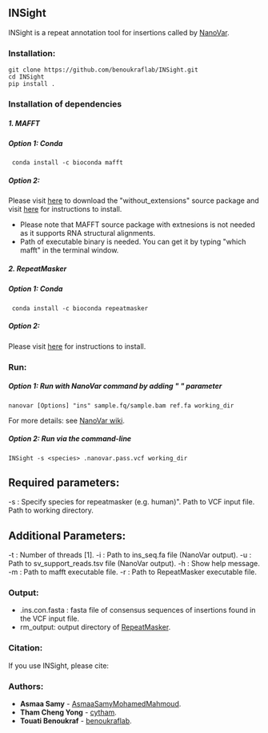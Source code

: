 ## INSight 
INSight is a repeat annotation tool for insertions called by [NanoVar](https://github.com/benoukraflab/nanovar).

### Installation:
```
git clone https://github.com/benoukraflab/INSight.git
cd INSight 
pip install .
```
### Installation of dependencies
##### 1. _MAFFT_
##### Option 1: Conda 
```
 conda install -c bioconda mafft
 ```
##### Option 2: 
Please visit [here](https://mafft.cbrc.jp/alignment/software/source.html) to download the "without_extensions" source package 
and visit [here](https://mafft.cbrc.jp/alignment/software/installation_without_root.html) for instructions to install.
* Please note that MAFFT source package with extnesions is not needed as it supports RNA structural alignments. 
* Path of executable binary is needed. You can get it by typing "which mafft" in the terminal window. 
##### 2. _RepeatMasker_
##### Option 1: Conda 
```
 conda install -c bioconda repeatmasker
```
##### Option 2: 
Please visit [here](https://www.repeatmasker.org/RepeatMasker/) for instructions to install.

### Run:
##### Option 1: Run with NanoVar command by adding " " parameter 
```
nanovar [Options] "ins" sample.fq/sample.bam ref.fa working_dir 
```
For more details: see [NanoVar wiki](https://github.com/cytham/nanovar/wiki).

##### Option 2: Run via the command-line 
```
INSight -s <species> .nanovar.pass.vcf working_dir
```
## Required parameters:
-s : Specify species for repeatmasker (e.g. human)".
Path to VCF input file.
Path to working directory.

## Additional Parameters:
-t : Number of threads [1].
-i : Path to ins_seq.fa file (NanoVar output).
-u : Path to sv_support_reads.tsv file (NanoVar output).
-h : Show help message.
-m : Path to mafft executable file.
-r : Path to RepeatMasker executable file. 

### Output:
* .ins.con.fasta : fasta file of consensus sequences of insertions found in the VCF input file.
* rm_output: output directory of [RepeatMasker](https://www.repeatmasker.org/webrepeatmaskerhelp.html#reading).

### Citation:
If you use INSight, please cite:

### Authors:
* **Asmaa Samy** - [AsmaaSamyMohamedMahmoud](https://github.com/AsmaaSamyMohamedMahmoud).
* **Tham Cheng Yong** - [cytham](https://github.com/cytham).
* **Touati Benoukraf** - [benoukraflab](https://github.com/benoukraflab).
